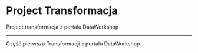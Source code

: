 # Project Transformacja
Project transformacja z portalu DataWorkshop

---
Część pierwsza Transformacji z portalu DataWorkshop
